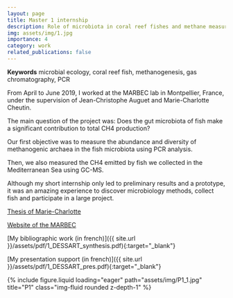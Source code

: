 ```yaml
---
layout: page
title: Master 1 internship
description: Role of microbiota in coral reef fishes and methane measurement in aquatic environment
img: assets/img/1.jpg
importance: 4
category: work
related_publications: false
---
```


**Keywords** microbial ecology, coral reef fish, methanogenesis, gas chromatography, PCR

From April to June 2019, I worked at the MARBEC lab in Montpellier, France, under the supervision of Jean-Christophe Auguet and Marie-Charlotte Cheutin.

The main question of the project was: Does the gut microbiota of fish make a significant contribution to total CH4 production?

Our first objective was to measure the abundance and diversity of methanogenic archaea in the fish microbiota using PCR analysis.

Then, we also measured the CH4 emitted by fish we collected in the Mediterranean Sea using GC-MS.

Although my short internship only led to preliminary results and a prototype, it was an amazing experience to discover microbiology methods, collect fish and participate in a large project.

[Thesis of Marie-Charlotte](https://theses.hal.science/tel-03608249)

[Website of the MARBEC](https://umr-marbec.fr/)

<span>[My bibliographic work (in french)]({{ site.url }}/assets/pdf/1_DESSART_synthesis.pdf){:target="\_blank"}</span>

<span>[My presentation support (in french)]({{ site.url }}/assets/pdf/1_DESSART_pres.pdf){:target="\_blank"}</span>

<div class="row">
    <div class="col-sm mt-3 mt-md-0">
        {% include figure.liquid loading="eager" path="assets/img/P1_1.jpg" title="P1" class="img-fluid rounded z-depth-1" %}
    </div>
</div>
